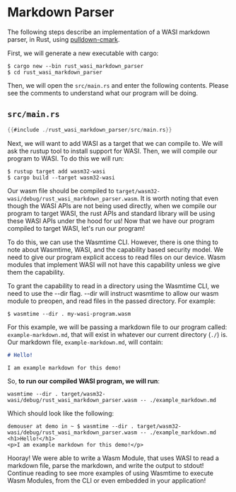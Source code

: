 # Markdown Parser

The following steps describe an implementation of a WASI markdown parser, in Rust, using [pulldown-cmark](https://github.com/raphlinus/pulldown-cmark).

First, we will generate a new executable with cargo:

```
$ cargo new --bin rust_wasi_markdown_parser
$ cd rust_wasi_markdown_parser
```

Then, we will open the `src/main.rs` and enter the following contents. Please see the comments to understand what our program will be doing.

## `src/main.rs`

```rust
{{#include ./rust_wasi_markdown_parser/src/main.rs}}
```

Next, we will want to add WASI as a target that we can compile to. We will ask the rustup tool to install support for WASI. Then, we will compile our program to WASI. To do this we will run:

```
$ rustup target add wasm32-wasi
$ cargo build --target wasm32-wasi
```

Our wasm file should be compiled to `target/wasm32-wasi/debug/rust_wasi_markdown_parser.wasm`. It is worth noting that even though the WASI APIs are not being used directly, when we compile our program to target WASI, the rust APIs and standard library will be using these WASI APIs under the hood for us! Now that we have our program compiled to target WASI, let's run our program!

To do this, we can use the Wasmtime CLI. However, there is one thing to note about Wasmtime, WASI, and the capability based security model. We need to give our program explicit access to read files on our device. Wasm modules that implement WASI will not have this capability unless we give them the capability.

To grant the capability to read in a directory using the Wasmtime CLI, we need to use the --dir flag. --dir will instruct wasmtime to allow our wasm module to preopen, and read files in the passed directory. For example:

```
$ wasmtime --dir . my-wasi-program.wasm
```

For this example, we will be passing a markdown file to our program called: `example-markdown.md`, that will exist in whatever our current directory (`./`) is. Our markdown file, `example-markdown.md`, will contain:

```md
# Hello!

I am example markdown for this demo!
```

So, **to run our compiled WASI program, we will run**:

```
wasmtime --dir . target/wasm32-wasi/debug/rust_wasi_markdown_parser.wasm -- ./example_markdown.md
```

Which should look like the following:

```
demouser at demo in ~ $ wasmtime --dir . target/wasm32-wasi/debug/rust_wasi_markdown_parser.wasm -- ./example_markdown.md 
<h1>Hello!</h1>
<p>I am example markdown for this demo!</p>
```

Hooray! We were able to write a Wasm Module, that uses WASI to read a markdown file, parse the markdown, and write the output to stdout! Continue reading to see more examples of using Wasmtime to execute Wasm Modules, from the CLI or even embedded in your application!


